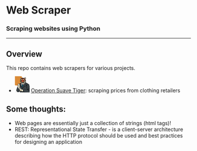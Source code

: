 # Web Scraper
### Scraping websites using Python
---
## Overview
This repo contains web scrapers for various projects.
- ![](./OST/OST_small.png) [Operation Suave Tiger](./OST): scraping prices from clothing retailers
## Some thoughts:
- Web pages are essentially just a collection of strings (html tags)!
- REST: Representational State Transfer - is a client-server architecture describing how the HTTP protocol should be used and best practices for designing an application
